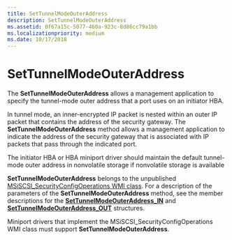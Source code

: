 ```yaml
---
title: SetTunnelModeOuterAddress
description: SetTunnelModeOuterAddress
ms.assetid: 0f67a15c-5077-460a-923c-8d86cc79a1bb
ms.localizationpriority: medium
ms.date: 10/17/2018
---
```


# SetTunnelModeOuterAddress


The **SetTunnelModeOuterAddress** allows a management application to specify the tunnel-mode outer address that a port uses on an initiator HBA.

In tunnel mode, an inner-encrypted IP packet is nested within an outer IP packet that contains the address of the security gateway. The **SetTunnelModeOuterAddress** method allows a management application to indicate the address of the security gateway that is associated with IP packets that pass through the indicated port.

The initiator HBA or HBA miniport driver should maintain the default tunnel-mode outer address in nonvolatile storage if nonvolatile storage is available

**SetTunnelModeOuterAddress** belongs to the unpublished [MSiSCSI\_SecurityConfigOperations WMI class](msiscsi-securityconfigoperations-wmi-class.md). For a description of the parameters of the **SetTunnelModeOuterAddress** method, see the member descriptions for the [**SetTunnelModeOuterAddress\_IN**](https://docs.microsoft.com/windows-hardware/drivers/ddi/content/iscsiop/ns-iscsiop-_settunnelmodeouteraddress_in) and [**SetTunnelModeOuterAddress\_OUT**](https://docs.microsoft.com/windows-hardware/drivers/ddi/content/iscsiop/ns-iscsiop-_settunnelmodeouteraddress_out) structures.

Miniport drivers that implement the MSiSCSI\_SecurityConfigOperations WMI class must support **SetTunnelModeOuterAddress**.

 

 





